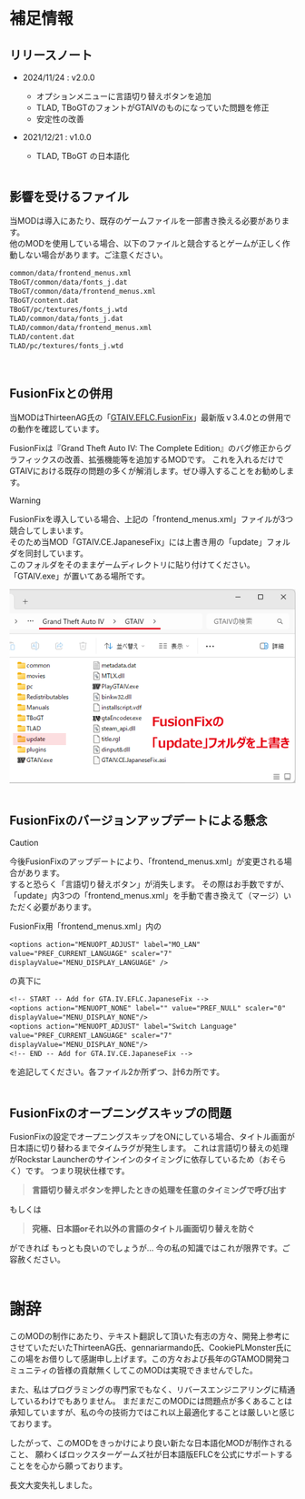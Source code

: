 # 補足情報

## リリースノート
- 2024/11/24 : v2.0.0
  - オプションメニューに言語切り替えボタンを追加
  - TLAD, TBoGTのフォントがGTAIVのものになっていた問題を修正
  - 安定性の改善


- 2021/12/21 : v1.0.0
  - TLAD, TBoGT の日本語化
<br><br>

## 影響を受けるファイル
当MODは導入にあたり、既存のゲームファイルを一部書き換える必要があります。  
他のMODを使用している場合、以下のファイルと競合するとゲームが正しく作動しない場合があります。ご注意ください。

```
common/data/frontend_menus.xml
TBoGT/common/data/fonts_j.dat
TBoGT/common/data/frontend_menus.xml
TBoGT/content.dat
TBoGT/pc/textures/fonts_j.wtd
TLAD/common/data/fonts_j.dat
TLAD/common/data/frontend_menus.xml
TLAD/content.dat
TLAD/pc/textures/fonts_j.wtd
```
<br>

## FusionFixとの併用
当MODはThirteenAG氏の「[GTAIV.EFLC.FusionFix](https://github.com/ThirteenAG/GTAIV.EFLC.FusionFix)」最新版ｖ3.4.0との併用での動作を確認しています。

FusionFixは『Grand Theft Auto IV: The Complete Edition』のバグ修正からグラフィックスの改善、拡張機能等を追加するMODです。
これを入れるだけでGTAIVにおける既存の問題の多くが解消します。ぜひ導入することをお勧めします。

> [!WARNING]
> FusionFixを導入している場合、上記の「frontend_menus.xml」ファイルが3つ競合してしまいます。  
> そのため当MOD「GTAIV.CE.JapaneseFix」には上書き用の「update」フォルダを同封しています。  
> このフォルダをそのままゲームディレクトリに貼り付けてください。「GTAIV.exe」が置いてある場所です。

![](./img/i_cap_03.png?raw=true)
<br><br>

## FusionFixのバージョンアップデートによる懸念
> [!CAUTION]
> 今後FusionFixのアップデートにより、「frontend_menus.xml」が変更される場合があります。  
> すると恐らく「言語切り替えボタン」が消失します。
> その際はお手数ですが、「update」内3つの「frontend_menus.xml」を手動で書き換えて（マージ）いただく必要があります。

FusionFix用「frontend_menus.xml」内の
```
<options action="MENUOPT_ADJUST" label="MO_LAN" value="PREF_CURRENT_LANGUAGE" scaler="7" displayValue="MENU_DISPLAY_LANGUAGE" />
```
の真下に
```
<!-- START -- Add for GTA.IV.EFLC.JapaneseFix -->
<options action="MENUOPT_NONE" label="" value="PREF_NULL" scaler="0" displayValue="MENU_DISPLAY_NONE"/>
<options action="MENUOPT_ADJUST" label="Switch Language" value="PREF_CURRENT_LANGUAGE" scaler="7" displayValue="MENU_DISPLAY_NONE"/>
<!-- END -- Add for GTA.IV.CE.JapaneseFix -->
```
を追記してください。各ファイル2か所ずつ、計6カ所です。
<br><br>

## FusionFixのオープニングスキップの問題
FusionFixの設定でオープニングスキップをONにしている場合、タイトル画面が日本語に切り替わるまでタイムラグが発生します。
これは言語切り替えの処理がRockstar Launcherのサインインのタイミングに依存しているため（おそらく）です。
つまり現状仕様です。

> **言語切り替えボタンを押したときの処理を任意のタイミングで呼び出す**

もしくは
> **究極、日本語orそれ以外の言語のタイトル画面切り替えを防ぐ**  

ができれば
もっとも良いのでしょうが...
今の私の知識ではこれが限界です。ご容赦ください。<br><br>


# 謝辞
このMODの制作にあたり、テキスト翻訳して頂いた有志の方々、開発上参考にさせていただいたThirteenAG氏、gennariarmando氏、CookiePLMonster氏にこの場をお借りして感謝申し上げます。この方々および長年のGTAMOD開発コミュニティの皆様の貢献無くしてこのMODは実現できませんでした。

また、私はプログラミングの専門家でもなく、リバースエンジニアリングに精通しているわけでもありません。
まだまだこのMODには問題点が多くあることは承知していますが、私の今の技術力ではこれ以上最適化することは厳しいと感じております。 

したがって、このMODをきっかけにより良い新たな日本語化MODが制作されること、
願わくばロックスターゲームズ社が日本語版EFLCを公式にサポートすることをを心から願っております。  

長文大変失礼しました。



